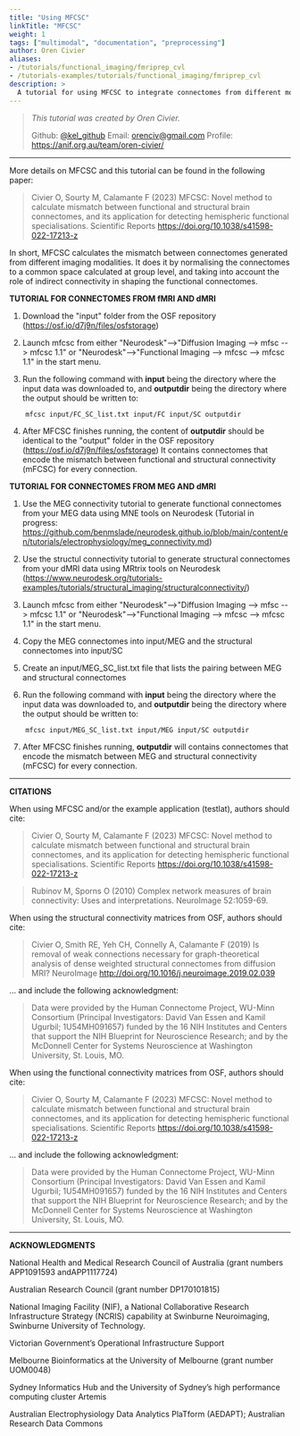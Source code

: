 ```yaml
---
title: "Using MFCSC"
linkTitle: "MFCSC"
weight: 1
tags: ["multimodal", "documentation", "preprocessing"]
author: Oren Civier
aliases:
- /tutorials/functional_imaging/fmriprep_cvl
- /tutorials-examples/tutorials/functional_imaging/fmriprep_cvl
description: > 
  A tutorial for using MFCSC to integrate connectomes from different modalities
---
```



> _This tutorial was created by Oren Civier._ 
>
> Github: [@kel_github](https://github.com/civier)
> Email: orenciv@gmail.com
> Profile: https://anif.org.au/team/oren-civier/
>

----------

More details on MFCSC and this tutorial can be found in the following paper:

> Civier O, Sourty M, Calamante F (2023) MFCSC: Novel method to calculate mismatch between functional and structural brain connectomes, and its application for detecting hemispheric functional specialisations. Scientific Reports
https://doi.org/10.1038/s41598-022-17213-z

In short, MFCSC calculates the mismatch between connectomes generated from different imaging modalities. It does it by normalising the connectomes to a common space calculated at group level, and taking into account the role of indirect connectivity in shaping the functional connectomes.


**TUTORIAL FOR CONNECTOMES FROM fMRI AND dMRI** 

1. Download the "input" folder from the OSF repository (https://osf.io/d7j9n/files/osfstorage)

2. Launch mfcsc from either "Neurodesk"-->"Diffusion Imaging --> mfsc --> mfcsc 1.1" or "Neurodesk"-->"Functional Imaging --> mfcsc --> mfcsc 1.1" in the start menu. 

3. Run the following command with **input** being the directory where the input data was downloaded to, and **outputdir** being the directory where the output should be written to:
```
    mfcsc input/FC_SC_list.txt input/FC input/SC outputdir
```

4. After MFCSC finishes running, the content of **outputdir** should be identical to the "output" folder in the OSF repository (https://osf.io/d7j9n/files/osfstorage)
   It contains connectomes that encode the mismatch between functional and structural connectivity (mFCSC) for every connection.


**TUTORIAL FOR CONNECTOMES FROM MEG AND dMRI** 

1. Use the MEG connectivity tutorial to generate functional connectomes from your MEG data using MNE tools on Neurodesk (Tutorial in progress: https://github.com/benmslade/neurodesk.github.io/blob/main/content/en/tutorials/electrophysiology/meg_connectivity.md)
   
2. Use the structul connectivity tutorial to generate structural connectomes from your dMRI data using MRtrix tools on Neurodesk (https://www.neurodesk.org/tutorials-examples/tutorials/structural_imaging/structuralconnectivity/)

3. Launch mfcsc from either "Neurodesk"-->"Diffusion Imaging --> mfsc --> mfcsc 1.1" or "Neurodesk"-->"Functional Imaging --> mfcsc --> mfcsc 1.1" in the start menu. 

4. Copy the MEG connectomes into input/MEG and the structural connectomes into input/SC

5. Create an input/MEG_SC_list.txt file that lists the pairing between MEG and structural connectomes

6. Run the following command with **input** being the directory where the input data was downloaded to, and **outputdir** being the directory where the output should be written to:
```
    mfcsc input/MEG_SC_list.txt input/MEG input/SC outputdir
```

7. After MFCSC finishes running, **outputdir** will  contains connectomes that encode the mismatch between MEG and structural connectivity (mFCSC) for every connection.


----------

**CITATIONS**

When using MFCSC and/or the example application (testlat), authors should cite:

> Civier O, Sourty M, Calamante F (2023) MFCSC: Novel method to calculate mismatch between functional and structural brain connectomes, and its application for detecting hemispheric functional specialisations. Scientific Reports
https://doi.org/10.1038/s41598-022-17213-z
 
> Rubinov M, Sporns O (2010) Complex network measures of brain
connectivity: Uses and interpretations. NeuroImage 52:1059-69.

When using the structural connectivity matrices from OSF, authors should cite:

> Civier O, Smith RE, Yeh CH, Connelly A, Calamante F (2019) Is removal of weak connections necessary for graph-theoretical analysis of dense weighted structural connectomes from diffusion MRI? NeuroImage http://doi.org/10.1016/j.neuroimage.2019.02.039

... and include the following acknowledgment:

> Data were provided by the Human Connectome Project, WU-Minn Consortium (Principal Investigators: David Van Essen and Kamil Ugurbil; 1U54MH091657) funded by the 16 NIH Institutes and Centers that support the NIH Blueprint for Neuroscience Research; and by the McDonnell Center for Systems Neuroscience at Washington University, St. Louis, MO.

	
When using the functional connectivity matrices from OSF, authors should cite:
	

> Civier O, Sourty M, Calamante F (2023) MFCSC: Novel method to calculate mismatch between functional and structural brain connectomes, and its application for detecting hemispheric functional specialisations. Scientific Reports https://doi.org/10.1038/s41598-022-17213-z

... and include the following acknowledgment:

> Data were provided by the Human Connectome Project, WU-Minn Consortium (Principal Investigators: David Van Essen and Kamil Ugurbil; 1U54MH091657) funded by the 16 NIH Institutes and Centers that support the NIH Blueprint for Neuroscience Research; and by the McDonnell Center for Systems Neuroscience at Washington University, St. Louis, MO.

-----------------

**ACKNOWLEDGMENTS**
    
National Health and Medical Research Council of Australia (grant numbers APP1091593 andAPP1117724)

Australian Research Council (grant number DP170101815)

National Imaging Facility (NIF), a National Collaborative Research Infrastructure Strategy (NCRIS) capability at Swinburne Neuroimaging, Swinburne University of Technology.

Victorian Government’s Operational Infrastructure Support

Melbourne Bioinformatics at the University of Melbourne (grant number UOM0048)

Sydney Informatics Hub and the University of Sydney’s high performance computing cluster Artemis

Australian Electrophysiology Data Analytics PlaTform (AEDAPT); Australian Research Data Commons



